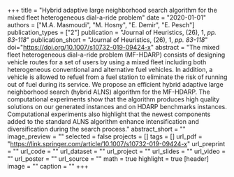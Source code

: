 +++
title = "Hybrid adaptive large neighborhood search algorithm for the mixed fleet heterogeneous dial-a-ride problem"
date = "2020-01-01"
authors = ["M.A. Masmoudi", "M. Hosny", "E. Demir", "E. Pesch"]
publication_types = ["2"]
publication = "Journal of Heuristics, (26), 1, _pp. 83-118_"
publication_short = "Journal of Heuristics, (26), 1, _pp. 83-118_"
doi="https://doi.org/10.1007/s10732-019-09424-x"
abstract = "The mixed fleet heterogeneous dial-a-ride problem (MF-HDARP) consists of designing vehicle routes for a set of users by using a mixed fleet including both heterogeneous conventional and alternative fuel vehicles. In addition, a vehicle is allowed to refuel from a fuel station to eliminate the risk of running out of fuel during its service. We propose an efficient hybrid adaptive large neighborhood search (hybrid ALNS) algorithm for the MF-HDARP. The computational experiments show that the algorithm produces high quality solutions on our generated instances and on HDARP benchmarks instances. Computational experiments also highlight that the newest components added to the standard ALNS algorithm enhance intensification and diversification during the search process."
abstract_short = ""
image_preview = ""
selected = false
projects = []
tags = []
url_pdf = "https://link.springer.com/article/10.1007/s10732-019-09424-x"
url_preprint = ""
url_code = ""
url_dataset = ""
url_project = ""
url_slides = ""
url_video = ""
url_poster = ""
url_source = ""
math = true
highlight = true
[header]
image = ""
caption = ""
+++
